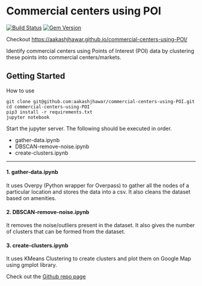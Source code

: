 # Commercial centers using POI

[![Build Status](https://travis-ci.org/pages-themes/cayman.svg?branch=master)](https://travis-ci.org/pages-themes/cayman) [![Gem Version](https://badge.fury.io/rb/jekyll-theme-cayman.svg)](https://badge.fury.io/rb/jekyll-theme-cayman)

Checkout https://aakashjhawar.github.io/commercial-centers-using-POI/

Identify commercial centers using Points of Interest (POI) data by clustering these points into commercial centers/markets.

## Getting Started

How to use
```    
git clone git@github.com:aakashjhawar/commercial-centers-using-POI.git
cd commercial-centers-using-POI
pip3 install -r requirements.txt
jupyter notebook
```
Start the jupyter server. The following should be executed in order.
*   gather-data.ipynb
*   DBSCAN-remove-noise.ipynb
*   create-clusters.ipynb

---

#### 1. gather-data.ipynb
It uses Overpy (Python wrapper for Overpass) to gather all the nodes of a particular location and stores the data into a csv.
It also cleans the dataset based on amenities.

#### 2. DBSCAN-remove-noise.ipynb
It removes the noise/outliers present in the dataset. It also gives the number of clusters that can be formed from the dataset.

#### 3. create-clusters.ipynb
It uses KMeans Clustering to create clusters and plot them on Google Map using gmplot library.

Check out the [Github repo page](https://aakashjhawar.github.io/commercial-centers-using-POI/)
